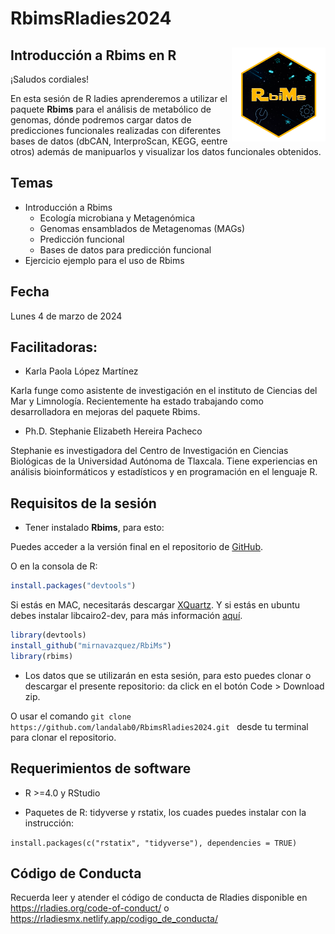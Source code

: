 # RbimsRladies2024

## Introducción a Rbims en R <img src="figures/Logo-rRbiMs.png"  width="150" height="150" align="right" />

¡Saludos cordiales!

En esta sesión de R ladies aprenderemos a utilizar el paquete **Rbims** para el análisis de metabólico de genomas, dónde podremos cargar datos de predicciones funcionales realizadas con diferentes bases de datos (dbCAN, InterproScan, KEGG, eentre otros) además de manipuarlos y  visualizar los datos funcionales obtenidos.

## Temas

+ Introducción a Rbims
  + Ecología microbiana y Metagenómica
  + Genomas ensamblados de Metagenomas (MAGs)
  + Predicción funcional
  + Bases de datos para predicción funcional
+ Ejercicio ejemplo para el uso de Rbims

## Fecha 
Lunes 4 de marzo de 2024


## Facilitadoras:

- Karla Paola López Martínez

Karla funge como asistente de investigación en el instituto de Ciencias del Mar y Limnología. Recientemente ha estado trabajando como desarrolladora en mejoras del paquete Rbims. 

- Ph.D. Stephanie Elizabeth Hereira Pacheco

Stephanie es investigadora del Centro de Investigación en Ciencias Biológicas de la Universidad Autónoma de Tlaxcala. Tiene experiencias en análisis bioinformáticos y estadísticos y en programación en el lenguaje R. 


## Requisitos de la sesión

- Tener instalado **Rbims**, para esto:

Puedes acceder a la versión final en el repositorio de [GitHub](https://github.com/mirnavazquez/RbiMs).

O en la consola de R:

``` r
install.packages("devtools")
```

Si estás en MAC, necesitarás descargar [XQuartz](https://www.xquartz.org/). Y si estás en ubuntu debes instalar libcairo2-dev, para más información [aquí](https://stackoverflow.com/questions/51940792/r-cairo-package-installation-failed-in-ubuntu-18-04).

``` r
library(devtools)
install_github("mirnavazquez/RbiMs")
library(rbims)
```

- Los datos que se utilizarán en esta sesión, para esto puedes clonar o descargar el presente repositorio: da click en el botón Code > Download zip. 

O usar el comando `git clone https://github.com/landalab0/RbimsRladies2024.git ` desde tu terminal para clonar el repositorio.


## Requerimientos de software

+ R >=4.0 y RStudio

+ Paquetes de R: tidyverse y rstatix, los cuades puedes instalar con la instrucción:

`install.packages(c("rstatix", "tidyverse"), dependencies = TRUE)`


## Código de Conducta
Recuerda leer y atender el código de conducta de Rladies disponible en https://rladies.org/code-of-conduct/ o https://rladiesmx.netlify.app/codigo_de_conducta/

